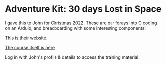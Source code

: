 # Adventure Kit: 30 days Lost in Space

I gave this to John for Christmas 2022.
These are our forays into C coding on an Arduio, and breadboarding with some interesting components!

[This is their website](https://inventr.io/product/adventure-kit-30-days-lost-in-space/).

[The course itself is here](https://inventr.io/courses/adventurekit30dayslostinspace/)

Log in with John's profile & details to access the training material.
